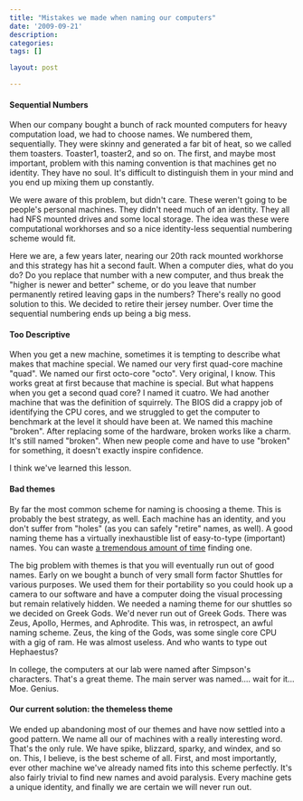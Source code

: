 ```yaml
---
title: "Mistakes we made when naming our computers"
date: '2009-09-21'
description:
categories:
tags: []

layout: post

---
```

<h4>Sequential Numbers</h4>
When our company bought a bunch of rack mounted computers for heavy computation load, we had to choose names. We numbered them, sequentially. They were skinny and generated a far bit of heat, so we called them toasters. Toaster1, toaster2, and so on. The first, and maybe most important, problem with this naming convention is that machines get no identity. They have no soul. It's difficult to distinguish them in your mind and you end up mixing them up constantly.

We were aware of this problem, but didn't care. These weren't going to be people's personal machines. They didn't need much of an identity. They all had NFS mounted drives and some local storage. The idea was these were computational workhorses and so a nice identity-less sequential numbering scheme would fit.

Here we are, a few years later, nearing our 20th rack mounted workhorse and this strategy has hit a second fault. When a computer dies, what do you do? Do you replace that number with a new computer, and thus break the "higher is newer and better" scheme, or do you leave that number permanently retired leaving gaps in the numbers? There's really no good solution to this. We decided to retire their jersey number. Over time the sequential numbering ends up being a big mess.
<h4>Too Descriptive</h4>
When you get a new machine, sometimes it is tempting to describe what makes that machine special. We named our very first quad-core machine "quad". We named our first octo-core "octo". Very original, I know. This works great at first because that machine is special. But what happens when you get a second quad core? I named it cuatro. We had another machine that was the definition of squirrely. The BIOS did a crappy job of identifying the CPU cores, and we struggled to get the computer to benchmark at the level it should have been at. We named this machine "broken". After replacing some of the hardware, broken works like a charm. It's still named "broken". When new people come and have to use "broken" for something, it doesn't exactly inspire confidence.

I think we've learned this lesson.
<h4>Bad themes</h4>
By far the most common scheme for naming is choosing a theme. This is probably the best strategy, as well. Each machine has an identity, and you don't suffer from "holes" (as you can safely "retire" names, as well). A good naming theme has a virtually inexhaustible list of easy-to-type (important) names. You can waste <a href="http://lbrandy.com/blog/2008/08/developer-timesink-name-paralysis/">a tremendous amount of time</a> finding one.

The big problem with themes is that you will eventually run out of good names. Early on we bought a bunch of very small form factor Shuttles for various purposes. We used them for their portability so you could hook up a camera to our software and have a computer doing the visual processing but remain relatively hidden. We needed a naming theme for our shuttles so we decided on Greek Gods. We'd never run out of Greek Gods. There was Zeus, Apollo, Hermes, and Aphrodite. This was, in retrospect, an awful naming scheme. Zeus, the king of the Gods, was some single core CPU with a gig of ram. He was almost useless. And who wants to type out Hephaestus?

In college, the computers at our lab were named after Simpson's characters. That's a great theme. The main server was named.... wait for it... Moe. Genius.
<h4>Our current solution: the themeless theme</h4>
We ended up abandoning most of our themes and have now settled into a good pattern. We name all our of machines with a really interesting word. That's the only rule. We have spike, blizzard, sparky, and windex, and so on. This, I believe, is the best scheme of all. First, and most importantly, ever other machine we've already named fits into this scheme perfectly. It's also fairly trivial to find new names and avoid paralysis. Every machine gets a unique identity, and finally we are certain we will never run out.